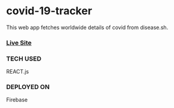 # covid-19-tracker
This web app fetches worldwide details of covid from disease.sh.

### [Live Site](https://covid-19-tracker-84be3.web.app/)
 
### TECH USED

REACT.js

### DEPLOYED ON
Firebase
